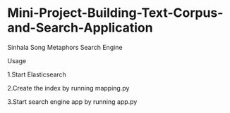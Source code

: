 # Mini-Project-Building-Text-Corpus-and-Search-Application
Sinhala Song Metaphors Search Engine

Usage

1.Start Elasticsearch

2.Create the index by running mapping.py

3.Start search engine app by running app.py
